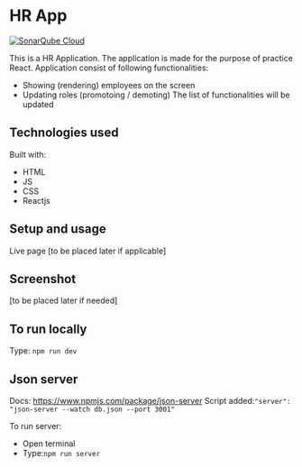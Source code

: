 # HR App

[![SonarQube Cloud](https://sonarcloud.io/images/project_badges/sonarcloud-highlight.svg)](https://sonarcloud.io/summary/new_code?id=futuandrei_HR-App-Andrei)

This is a HR Application.
The application is made for the purpose of practice React. Application consist of following functionalities:

- Showing (rendering) employees on the screen
- Updating roles (promotoing / demoting)
  The list of functionalities will be updated

## Technologies used

Built with:

- HTML
- JS
- CSS
- Reactjs

## Setup and usage

Live page [to be placed later if applicable]

## Screenshot

[to be placed later if needed]

## To run locally

Type:
`npm run dev`

## Json server

Docs:
https://www.npmjs.com/package/json-server
Script added:`"server": "json-server --watch db.json --port 3001"`

To run server:

- Open terminal
- Type:`npm run server`
